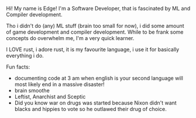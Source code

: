 Hi! My name is Edge! I'm a Software Developer, that is fascinated by ML and Compiler development.

Tho i didn't do (any) ML stuff (brain too small for now), i did some amount of game development and compiler development. 
While to be frank some concepts do overwhelm me, I'm a very quick learner. 

I LOVE rust, i adore rust, it is my favourite language, i use it for basically everything i do.

Fun facts:
- documenting code at 3 am when english is your second language will most likely end in a massive disaster!
- brain smoothe
- Leftist, Anarchist and Sceptic
- Did you know war on drugs was started because Nixon didn't want blacks and hippies to vote so he outlawed their drug of choice.
